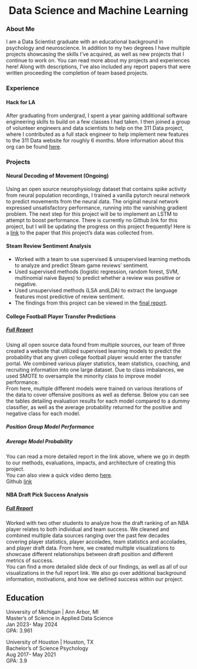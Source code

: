 <br />

<h1 style="text-align: center;">Data Science and Machine Learning</h1>

### About Me
I am a Data Scientist graduate with an educational background in psychology and neuroscience. In addition to my two degrees I have 
multiple projects showcasing the skills I've acquired, as well as new projects that I continue to work on. You can read more about
my projects and experiences here! Along with descriptions, I've also included any report papers that were written proceeding 
the completion of team based projects.

### Experience 
#### Hack for LA 
After graduating from undergrad, I spent a year gaining additional software engineering skills to build on a few classes I had taken. I then joined a group of volunteer engineers and data scientists to help on the 311 Data project, where I
contributed as a full stack engineer to help implement new features to the 311 Data website for roughly 6 months. More information about this org can be found [here](https://www.hackforla.org/projects/311-data).<br />

### Projects
#### Neural Decoding of Movement (Ongoing)
Using an open source neurophysiology dataset that contains spike activity from neural population recordings, I trained a vanilla pytorch neural network to predict movements from the neural data. The original neural network expressed
unsatisfactory performance, running into the vanishing gradient problem. The next step for this project will be to implement an LSTM to attempt to boost performance. There is currently no Github link for this project, but I will be updating the
progress on this project frequently! Here is a [link](https://elifesciences.org/articles/73155#s4) to the paper that this project’s data was collected from. 

#### Steam Review Sentiment Analysis
- Worked with a team to use supervised & unsupervised learning methods to analyze and predict Steam game reviews’ sentiment.
- Used supervised methods (logistic regression, random forest, SVM, multinomial naive Bayes) to predict whether a review was positive or negative.
- Used unsupervised methods (LSA andLDA) to extract the language features most predictive of review sentiment.
- The findings from this project can be viewed in the [final report](assets/Steam_Final_Report.pdf).

#### College Football Player Transfer Predictions
##### [Full Report](assets/CFB_Report.pdf) 
Using all open source data found from multiple sources, our team of three created a website that utilized supervised learning models to predict the probability that any given college football player would enter the transfer portal. We combined various player statistics, team statistics, coaching, and recruiting information into one large dataset. Due to class imbalances, we used SMOTE to oversample the minority class to improve model performance.<br />
From here, multiple different models were trained on various iterations of the data to cover offensive positions as well as defense. Below you can see the tables detailing evaluation results for each model compared to a dummy classifier, as well as the average probability returned for the positive and negative class for each model.
##### Position Group Model Performance
[](assets/CFB_model_performance.png)
##### Average Model Probability
[](assets/CFB_probability.png)
You can read a more detailed report in the link above, where we go in depth to our methods, evaluations, impacts, and architecture of creating this project.<br /> 
You can also view a quick video demo [here](https://www.youtube.com/watch?v=MR8CaqypfQc).<br /> 
Github [link](https://github.com/raulmartinez1855/wolverines-capstone)

#### NBA Draft Pick Success Analysis
##### [Full Report](assets/NBA_Report.pdf)
Worked with two other students to analyze how the draft ranking of an NBA player relates to both individual and team success. We cleaned and combined multiple data sources ranging over the past few decades covering player statistics, player accolades, team statistics and accolades, and player draft data. From here, we created multiple visualizations to showcase different relationships between draft position and different metrics of success.<br />
You can find a more detailed slide deck of our findings, as well as all of our visualizations in the full report link. We also go over additional background information, motivations, and how we defined success within our project. 

## Education
University of Michigan | Ann Arbor, MI<br />
Master’s of Science in Applied Data Science<br />
Jan 2023- May 2024<br />
GPA: 3.961<br />

University of Houston | Houston, TX<br />
Bachelor’s of Science Psychology<br />
Aug 2017- May 2021<br />
GPA: 3.9<br />
